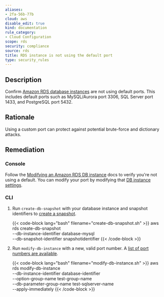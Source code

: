 ```yaml
---
aliases:
- 2fa-56b-77b
cloud: aws
disable_edit: true
kind: documentation
rule_category:
- Cloud Configuration
scope: rds
security: compliance
source: rds
title: RDS instance is not using the default port
type: security_rules
---
```


## Description

Confirm [Amazon RDS database instances][1] are not using default ports. This includes default ports such as MySQL/Aurora port 3306, SQL Server port 1433, and PostgreSQL port 5432.

## Rationale

Using a custom port can protect against potential brute-force and dictionary attacks.

## Remediation

### Console

Follow the [Modifying an Amazon RDS DB instance][2] docs to verify you're not using a default. You can modify your port by modifying that [DB instance settings][3].

### CLI

1. Run `create-db-snapshot` with your database instance and snapshot identifiers to [create a snapshot][4].

    {{< code-block lang="bash" filename="create-db-snapshot.sh" >}}
    aws rds create-db-snapshot \
        --db-instance-identifier database-mysql \
        --db-snapshot-identifier snapshotidentifier
    {{< /code-block >}}

2. Run `modify-db-instance` with a new, valid port number. A [list of port numbers are available][5].

    {{< code-block lang="bash" filename="modify-db-instance.sh" >}}
    aws rds modify-db-instance \
        --db-instance-identifier database-identifier \
        --option-group-name test-group-name \
        --db-parameter-group-name test-sqlserver-name \
        --apply-immediately
    {{< /code-block >}}



[1]: https://docs.aws.amazon.com/AmazonRDS/latest/UserGuide/Overview.DBInstance.html
[2]: https://docs.aws.amazon.com/AmazonRDS/latest/UserGuide/Overview.DBInstance.Modifying.html
[3]: https://docs.aws.amazon.com/AmazonRDS/latest/UserGuide/Overview.DBInstance.Modifying.html#USER_ModifyInstance.Settings
[4]: https://awscli.amazonaws.com/v2/documentation/api/latest/reference/rds/create-db-snapshot.html
[5]: https://awscli.amazonaws.com/v2/documentation/api/latest/reference/rds/modify-db-instance.html#options
